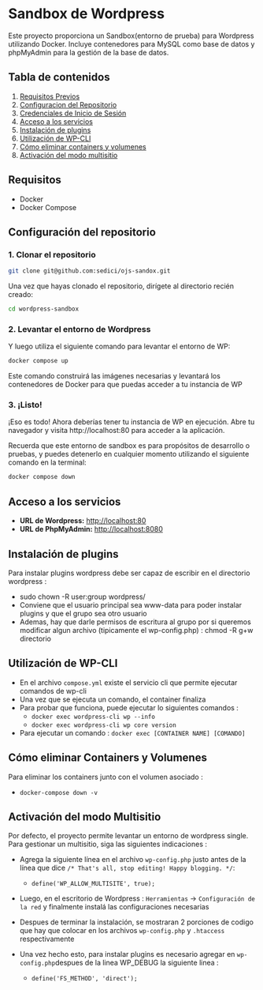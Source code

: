 # Sandbox de Wordpress

Este proyecto proporciona un Sandbox(entorno de prueba) para Wordpress utilizando Docker. Incluye contenedores para MySQL como base de datos y phpMyAdmin para la gestión de la base de datos.

## Tabla de contenidos
1. [Requisitos Previos](#requisitos)
2. [Configuracion del Repositorio](#configuracion-del-repositorio)
3. [Credenciales de Inicio de Sesión](#credenciales-de-inicio-de-sesión)
4. [Acceso a los servicios](#acceso-a-los-servicios)
5. [Instalación de plugins](#instalación-de-plugins)
6. [Utilización de WP-CLI](#utilizacion-de-wp-cli)
7. [Cómo eliminar containers y volumenes](#como-eliminar-containers-y-volumenes)
8. [Activación del modo multisitio](#activación-del-modo-multisitio)

## Requisitos
- Docker
- Docker Compose

## Configuración del repositorio

### 1. Clonar el repositorio
```bash
git clone git@github.com:sedici/ojs-sandox.git
```
Una vez que hayas clonado el repositorio, dirígete al directorio recién creado:
```bash
cd wordpress-sandbox
```
### 2. Levantar el entorno de Wordpress
Y luego utiliza el siguiente comando para levantar el entorno de WP:
```bash
docker compose up
```
Este comando construirá las imágenes necesarias y levantará los contenedores de Docker para que puedas acceder a tu instancia de WP

### 3. ¡Listo!

¡Eso es todo! Ahora deberías tener tu instancia de WP en ejecución. Abre tu navegador y visita http://localhost:80 para acceder a la aplicación.

Recuerda que este entorno de sandbox es para propósitos de desarrollo o pruebas, y puedes detenerlo en cualquier momento utilizando el siguiente comando en la terminal:
```bash
docker compose down
```


## Acceso a los servicios

- **URL de Wordpress:** [http://localhost:80](http://localhost:80)
- **URL de PhpMyAdmin:** [http://localhost:8080](http://localhost:8080)

## Instalación de plugins

Para instalar plugins wordpress debe ser capaz de escribir en el directorio wordpress :

- sudo chown -R user:group wordpress/
- Conviene que el usuario principal sea www-data para poder instalar plugins y que el grupo sea otro usuario
- Ademas, hay que darle permisos de escritura al grupo por si queremos modificar algun archivo (tipicamente el wp-config.php) : chmod -R g+w directorio

## Utilización de WP-CLI

- En el archivo `compose.yml` existe el servicio cli que permite ejecutar comandos de wp-cli
- Una vez que se ejecuta un comando, el container finaliza
- Para probar que funciona, puede ejecutar lo siguientes comandos : 
	- `docker exec wordpress-cli wp --info`
	-	`docker exec wordpress-cli wp core version`
- Para ejecutar un comando : `docker exec [CONTAINER NAME] [COMANDO]`

## Cómo eliminar Containers y Volumenes 

Para eliminar los containers junto con el volumen asociado :

- `docker-compose down -v`



## Activación del modo Multisitio

Por defecto, el proyecto permite levantar un entorno de wordpress single. Para gestionar un multisitio, siga las siguientes indicaciones :

- Agrega la siguiente línea en el archivo `wp-config.php` justo antes de la línea que dice `/* That's all, stop editing! Happy blogging. */`:
	- `define('WP_ALLOW_MULTISITE', true);`

- Luego, en el escritorio de Wordpress : `Herramientas` -> `Configuración de la red` y finalmente instalá las configuraciones necesarias

- Despues de terminar la instalación, se mostraran 2 porciones de codigo que hay que colocar en los archivos `wp-config.php` y `.htaccess` respectivamente

- Una vez hecho esto, para instalar plugins es necesario agregar en `wp-config.php`despues de la linea WP_DEBUG la siguiente linea : 
	- `define('FS_METHOD', 'direct');`